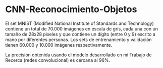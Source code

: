 # CNN-Reconocimiento-Objetos
El set MNIST (Modified National Institute of Standards and Technology) contiene un total de 70.000 imágenes en escala de gris, cada una con un tamaño de 28x28 pixeles y que contiene un dígito (entre 0 y 9) escrito a mano por diferentes personas. Los sets de entrenamiento y validación tienen 60.000 y 10.000 imágenes respectivamente.

La precisión obtenida usando el modelo desarrollado en mi Trabajo de Recerca (redes convolucional) es cercana al 96%.
